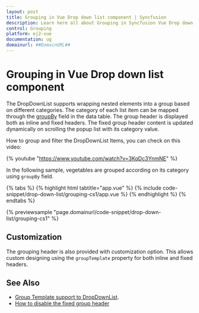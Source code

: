 ```yaml
---
layout: post
title: Grouping in Vue Drop down list component | Syncfusion
description: Learn here all about Grouping in Syncfusion Vue Drop down list component of Syncfusion Essential JS 2 and more.
control: Grouping 
platform: ej2-vue
documentation: ug
domainurl: ##DomainURL##
---
```


# Grouping in Vue Drop down list component

The DropDownList supports wrapping nested elements into a group based on different categories. The category of each list item can be mapped through the [groupBy](https://ej2.syncfusion.com/vue/documentation/api/drop-down-list/#fields) field in the data table. The group header is displayed both as inline and fixed headers. The fixed group header content is updated dynamically on scrolling the popup list with its category value.

How to group and filter the DropDownList Items, you can check on this video:

{% youtube "https://www.youtube.com/watch?v=3KqDc3YnmNE" %}

In the following sample, vegetables are grouped according on its category using `groupBy` field.

{% tabs %}
{% highlight html tabtitle="app.vue" %}
{% include code-snippet/drop-down-list/grouping-cs1/app.vue %}
{% endhighlight %}
{% endtabs %}
        
{% previewsample "page.domainurl/code-snippet/drop-down-list/grouping-cs1" %}

## Customization

The grouping header is also provided with customization option. This allows custom designing
using the `groupTemplate` property for both inline and fixed headers.

## See Also

* [Group Template support to DropDownList](./templates#group-template).
* [How to disable the fixed group header](./how-to/group-header/)